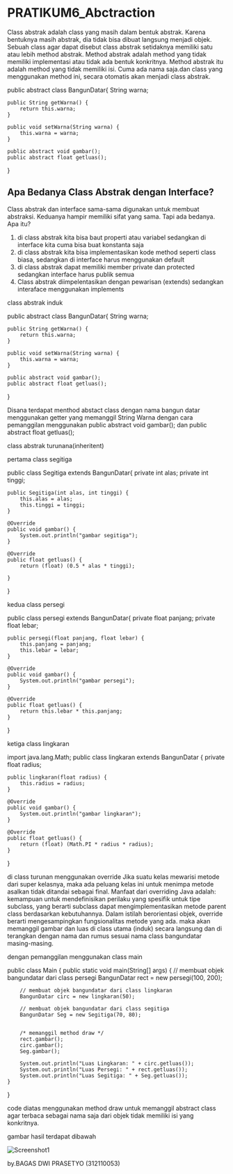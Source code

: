 # PRATIKUM6_Abctraction
Class abstrak adalah class yang masih dalam bentuk abstrak. Karena bentuknya masih abstrak, dia tidak bisa dibuat langsung menjadi objek.
Sebuah class agar dapat disebut class abstrak setidaknya memiliki satu atau lebih method abstrak.
Method abstrak adalah method yang tidak memiliki implementasi atau tidak ada bentuk konkritnya.
Method abstrak itu adalah method yang tidak memiliki isi.
Cuma ada nama saja.dan class yang menggunakan method ini, secara otomatis akan menjadi class abstrak.


public abstract class BangunDatar{
    String warna;

    public String getWarna() {
        return this.warna;
    }

    public void setWarna(String warna) {
        this.warna = warna;
    }

    public abstract void gambar();
    public abstract float getluas();

}



## Apa Bedanya Class Abstrak dengan Interface?
Class abstrak dan interface sama-sama digunakan untuk membuat abstraksi.
Keduanya hampir memiliki sifat yang sama. Tapi ada bedanya.
Apa itu?

1. di class abstrak kita bisa baut properti atau variabel sedangkan di interface kita cuma bisa buat konstanta saja
2. di class abstrak kita bisa implementasikan kode method seperti class biasa, sedangkan di interface harus menggunakan default
3. di class abstrak dapat memiliki member private dan protected sedangkan interface harus publik semua
4. Class abstrak diimpelentasikan dengan pewarisan (extends) sedangkan interaface menggunakan implements

class abstrak induk 

public abstract class BangunDatar{
    String warna;

    public String getWarna() {
        return this.warna;
    }

    public void setWarna(String warna) {
        this.warna = warna;
    }

    public abstract void gambar();
    public abstract float getluas();

}

Disana terdapat menthod abstact class dengan nama bangun datar 
menggunakan getter yang memanggil String Warna
dengan cara pemanggilan menggunakan public abstract void gambar();
dan public abstract float getluas();



class abstrak turunana(inheritent)

pertama class segitiga


public class Segitiga extends BangunDatar{
    private int alas;
    private int tinggi;

    public Segitiga(int alas, int tinggi) {
        this.alas = alas;
        this.tinggi = tinggi;
    }

    @Override
    public void gambar() {
        System.out.println("gambar segitiga");
    }

    @Override
    public float getluas() {
        return (float) (0.5 * alas * tinggi);

    }
}


kedua class persegi

public class persegi extends BangunDatar{
    private float panjang;
    private float lebar;

    public persegi(float panjang, float lebar) {
        this.panjang = panjang;
        this.lebar = lebar;
    }

    @Override
    public void gambar() {
        System.out.println("gambar persegi");
    }

    @Override
    public float getluas() {
        return this.lebar * this.panjang;
    }
}


ketiga class lingkaran

import java.lang.Math;
public class lingkaran extends BangunDatar {
    private float radius;

    public lingkaran(float radius) {
        this.radius = radius;
    }

    @Override
    public void gambar() {
        System.out.println("gambar lingkaran");
    }

    @Override
    public float getluas() {
        return (float) (Math.PI * radius * radius);
    }
}

di class turunan menggunakan override 
Jika suatu kelas mewarisi metode dari super kelasnya, maka ada peluang kelas ini untuk menimpa metode asalkan tidak ditandai sebagai final. Manfaat dari overriding Java adalah: kemampuan untuk mendefinisikan perilaku yang spesifik untuk tipe subclass, yang berarti subclass dapat mengimplementasikan metode parent class berdasarkan kebutuhannya. Dalam istilah berorientasi objek, override berarti mengesampingkan fungsionalitas metode yang ada.
maka akan memanggil gambar dan luas di class utama (induk) secara langsung dan di terangkan dengan nama dan rumus sesuai nama class bangundatar masing-masing.

dengan pemanggilan menggunakan class main


 public class Main {
    public static void main(String[] args) {
        // membuat objek bangundatar dari class persegi
        BangunDatar rect = new persegi(100, 200);

        // membuat objek bangundatar dari class lingkaran
        BangunDatar circ = new lingkaran(50);
        
        // membuat objek bangundatar dari class segitiga
        BangunDatar Seg = new Segitiga(70, 80);


        /* memanggil method draw */
        rect.gambar();
        circ.gambar();
        Seg.gambar();

        System.out.println("Luas Lingkaran: " + circ.getluas());
        System.out.println("Luas Persegi: " + rect.getluas());
        System.out.println("Luas Segitiga: " + Seg.getluas());
    }
}

code diatas menggunakan method draw untuk memanggil abstract class agar terbaca sebagai nama saja dari objek tidak memiliki isi yang konkritnya.

gambar hasil terdapat dibawah

![Screenshot1](https://user-images.githubusercontent.com/92739297/204672846-f30a5ac1-3a1f-4522-a823-3bf318c40383.png)


by.BAGAS DWI PRASETYO (312110053)




